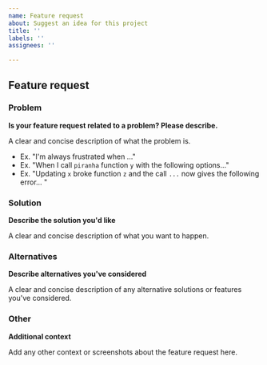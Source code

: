```yaml
---
name: Feature request
about: Suggest an idea for this project
title: ''
labels: ''
assignees: ''

---
```


## Feature request 

### Problem

**Is your feature request related to a problem? Please describe.**

A clear and concise description of what the problem is. 

-   Ex. "I'm always frustrated when ..."
-   Ex. "When I call `piranha` function `y` with the following options..."
-   Ex. "Updating `x` broke function `z` and the call `...` now gives the following error... "

### Solution

**Describe the solution you'd like**

A clear and concise description of what you want to happen.

### Alternatives

**Describe alternatives you've considered**

A clear and concise description of any alternative solutions or features you've considered.

### Other

**Additional context**

Add any other context or screenshots about the feature request here.
